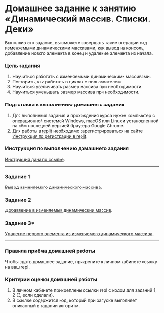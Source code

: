 # Домашнее задание к занятию «Динамический массив. Списки. Деки»

Выполнив это задание, вы сможете совершать такие операции над изменяемыми динамическими массивами, как вывод на консоль, добавление нового элемента в конец и удаление элемента из начала.

### Цель задания

1. Научиться работать с изменяемыми динамическими массивами.
2. Повторить, как работать в циклах с пользователем.
3. Научиться увеличивать размер массива при необходимости.
4. Научиться уменьшать размер массива при необходимости.

### Подготовка к выполнению домашнего задания

1. Для выполнения задания и прохождения курса нужен компьютер с операционной системой Windows, macOS или Linux и установленной на нём последней версией браузера Google Chrome.
2. Для работы в [replit](https://repl.it/) необходимо зарегистрироваться на сайте. [Инструкция по регистрации в replit](https://github.com/netology-code/cpps-homeworks/tree/main/common/replit). 

### Инструкция по выполнению домашнего задания

[Инструкция дана по ссылке](https://github.com/netology-code/algocpp-homeworks/tree/main/common).

------

### Задание 1

[Вывод изменяемого динамического массива](01).

### Задание 2

[Добавление в изменяемый динамический массив](02).

### Задание 3*

[Удаление первого элемента из изменяемого динамического массива](03).

------

### Правила приёма домашней работы

Чтобы сдать домашнее задание, прикрепите в личном кабинете ссылку на ваш repl.

### Критерии оценки домашней работы

1. В личном кабинете прикреплены ссылки repl с кодом для заданий 1, 2 (3, если сделали).
2. В ссылке содержится код, который при запуске выполняет описанный в задании алгоритм.
